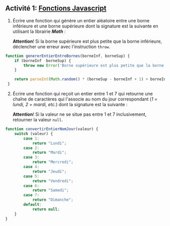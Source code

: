 ## Activité 1: [Fonctions Javascript](https://www.programiz.com/javascript/online-compiler/)

1. Écrire une fonction qui génère un entier aléatoire entre une borne inférieure et une borne supérieure dont la signature est la suivante en utilisant la librairie ***Math*** :

    **Attention**! Si la borne supérieure est plus petite que la borne inférieure, déclencher une erreur avec l'instruction `throw`.

```js
function genererEntierEntreBornes(borneInf, borneSup) {
    if (borneInf  borneSup) {
        throw new Error('Borne supérieure est plus petite que la borne inférieure.');
    }

    return parseInt(Math.random() * (borneSup - borneInf + 1) + borneInf);
 }
```


2. Écrire une fonction qui reçoit un entier entre 1 et 7 qui retourne une chaîne de caractères qui l'associe au nom du jour correspondant (*1 = lundi, 2 = mardi, etc.*) dont la signature est la suivante :

    **Attention**! Si la valeur ne se situe pas entre 1 et 7 inclusivement, retourner la valeur `null`.

```js
function convertirEntierNomJour(valeur) {
    switch (valeur) {
        case 1:
            return "Lundi";
        case 2:
            return "Mardi";
        case 3:
            return "Mercredi";
        case 4:
            return "Jeudi";
        case 5:
            return "Vendredi";
        case 6:
            return "Samedi";
        case 7:
            return "Dimanche";
        default:
            return null;
    }
}
```
